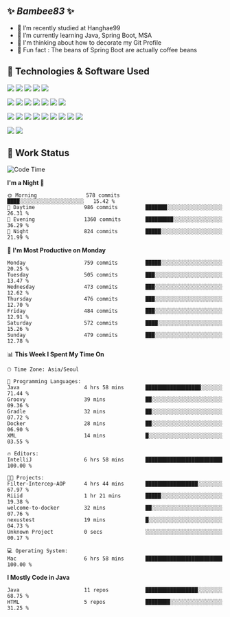 ##  ✨ _Bambee83_ ✨ 

- 🔭 I’m recently studied at Hanghae99
- 🌱 I’m currently learning Java, Spring Boot, MSA
- 🤔 I'm thinking about how to decorate my Git Profile
- 🪹 Fun fact : The beans of Spring Boot are actually coffee beans 

<!-- - 💬 Ask me about ...
- 📫 How to reach me: ...
- 😄 Pronouns: ...
- 👯 I’m looking to collaborate on ...-->

## 🔧  Technologies & Software Used

<img src="https://img.shields.io/badge/Java-007396?style=flat-round&logo=OpenJDK&logoColor=white"/> <img src="https://img.shields.io/badge/Spring-6DB33F?style=flat-round&logo=spring&logoColor=white"/>   <img src="https://img.shields.io/badge/SpringBoot-6DB33F?style=flat-round&logo=springboot&logoColor=white"/>  <img src="https://img.shields.io/badge/SpringSecurity-6DB33F?style=flat-round&logo=SpringSecurity&logoColor=white"/>   <img src="https://img.shields.io/badge/JSON Web Token-000000?style=flat-round&logo=JSON Web Tokens&logoColor=white"/> 

<img src="https://img.shields.io/badge/github-181717?style=flat-round&logo=github&logoColor=white"/> <img src="https://img.shields.io/badge/git-F05032?style=flat-round&logo=git&logoColor=white"/> <img src="https://img.shields.io/badge/githubactions-2088FF?style=flat-round&logo=githubactions&logoColor=white"/>  <img src="https://img.shields.io/badge/Gradle-02303A?style=flat-round&logo=Gradle&logoColor=white"/>  <img src="https://img.shields.io/badge/IntelliJIDEA-000000?style=flat-round&logo=IntelliJIDEA&logoColor=white"/>  <img src="https://img.shields.io/badge/Postman-FF6C37?style=flat-round&logo=Postman&logoColor=white"/>  <img src="https://img.shields.io/badge/Sourcetree-0052CC?style=flat-round&logo=Sourcetree&logoColor=white"/>

<img src="https://img.shields.io/badge/AmazonS3-569A31?style=flat-round&logo=AmazonS3&logoColor=white"/>  <img src="https://img.shields.io/badge/AmazonEC2-FF9900?style=flat-round&logo=AmazonEC2&logoColor=white"/>  <img src="https://img.shields.io/badge/AmazonRDS-527FFF?style=flat-round&logo=AmazonRDS&logoColor=white"/>  <img src="https://img.shields.io/badge/MySQL-4479A1?style=flat-round&logo=MySQL&logoColor=white"/>  <img src="https://img.shields.io/badge/MongoDB-47A248?style=flat-round&logo=MongoDB&logoColor=white"/> <img src="https://img.shields.io/badge/Ubuntu-E95420?style=flat-round&logo=Ubuntu&logoColor=white"/> <img src="https://img.shields.io/badge/FileZilla-BF0000?style=flat-round&logo=filezilla&logoColor=white"/> <img src="https://img.shields.io/badge/Notion-000000?style=flat-round&logo=Notion&logoColor=white"/> <img src="https://img.shields.io/badge/Slack-F06A6A?style=flat-round&logo=slack&logoColor=white"/>

<img src="https://img.shields.io/badge/AmazonCloudfront-3693F3?style=flat-round&logo=iCloud&logoColor=white"/> <img src="https://img.shields.io/badge/ApacheJMeter-D22128?style=flat-round&logo=apachejmeter&logoColor=white"/> 
 
<!-- Markdown lang
[![Bambee83 Badge](https://img.shields.io/badge/Bambee83'blog-4A154B.svg?&style=for-the-badge&logo=Bloglovin&link=https://blog.naver.com/bambee83)](https://blog.naver.com/bambee83)
## 🚀  GitHub stats & Top Langs
[![Bambee83's GitHub stats-Dark](https://github-readme-stats.vercel.app/api?username=bambee83&show_icons=true&theme=dark#gh-dark-mode-only)]((https://github.com/bambee83/github-readme-stats#gh-dark-mode-only))
![Top Langs-Dark](https://github-readme-stats.vercel.app/api/top-langs/?username=bambee83&layout=compact&theme=dark#gh-dark-mode-only)
## 🐳   Project
[mini project - SeoulCulturePort](https://github.com/event-information)
[clone coding - Instaclone](https://github.com/instaclone8)
[final project - emotrak](https://github.com/EmoTrak)
[![bambee83's wakatime stats](https://github-readme-stats.vercel.app/api/wakatime?username=bambee83)]
 -->
## 🐳 Work Status
<!--START_SECTION:waka-->
![Code Time](http://img.shields.io/badge/Code%20Time-90%20hrs%2014%20mins-blue)

**I'm a Night 🦉** 

```text
🌞 Morning                578 commits         ████░░░░░░░░░░░░░░░░░░░░░   15.42 % 
🌆 Daytime                986 commits         ███████░░░░░░░░░░░░░░░░░░   26.31 % 
🌃 Evening                1360 commits        █████████░░░░░░░░░░░░░░░░   36.29 % 
🌙 Night                  824 commits         █████░░░░░░░░░░░░░░░░░░░░   21.99 % 
```
📅 **I'm Most Productive on Monday** 

```text
Monday                   759 commits         █████░░░░░░░░░░░░░░░░░░░░   20.25 % 
Tuesday                  505 commits         ███░░░░░░░░░░░░░░░░░░░░░░   13.47 % 
Wednesday                473 commits         ███░░░░░░░░░░░░░░░░░░░░░░   12.62 % 
Thursday                 476 commits         ███░░░░░░░░░░░░░░░░░░░░░░   12.70 % 
Friday                   484 commits         ███░░░░░░░░░░░░░░░░░░░░░░   12.91 % 
Saturday                 572 commits         ████░░░░░░░░░░░░░░░░░░░░░   15.26 % 
Sunday                   479 commits         ███░░░░░░░░░░░░░░░░░░░░░░   12.78 % 
```


📊 **This Week I Spent My Time On** 

```text
🕑︎ Time Zone: Asia/Seoul

💬 Programming Languages: 
Java                     4 hrs 58 mins       ██████████████████░░░░░░░   71.44 % 
Groovy                   39 mins             ██░░░░░░░░░░░░░░░░░░░░░░░   09.36 % 
Gradle                   32 mins             ██░░░░░░░░░░░░░░░░░░░░░░░   07.72 % 
Docker                   28 mins             ██░░░░░░░░░░░░░░░░░░░░░░░   06.90 % 
XML                      14 mins             █░░░░░░░░░░░░░░░░░░░░░░░░   03.55 % 

🔥 Editors: 
IntelliJ                 6 hrs 58 mins       █████████████████████████   100.00 % 

🐱‍💻 Projects: 
Filter-Intercep-AOP      4 hrs 44 mins       █████████████████░░░░░░░░   67.97 % 
Riiid                    1 hr 21 mins        █████░░░░░░░░░░░░░░░░░░░░   19.38 % 
welcome-to-docker        32 mins             ██░░░░░░░░░░░░░░░░░░░░░░░   07.76 % 
nexustest                19 mins             █░░░░░░░░░░░░░░░░░░░░░░░░   04.73 % 
Unknown Project          0 secs              ░░░░░░░░░░░░░░░░░░░░░░░░░   00.17 % 

💻 Operating System: 
Mac                      6 hrs 58 mins       █████████████████████████   100.00 % 
```

**I Mostly Code in Java** 

```text
Java                     11 repos            █████████████████░░░░░░░░   68.75 % 
HTML                     5 repos             ████████░░░░░░░░░░░░░░░░░   31.25 % 
```




<!--END_SECTION:waka-->
